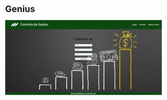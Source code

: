 # Genius

![About](https://github.com/LucasLBB/Controle-Gastos/blob/master/readme_images/cadastro.PNG)
